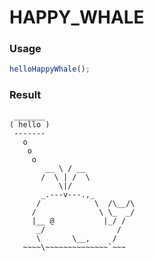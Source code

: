 
HAPPY_WHALE
===

### Usage

```js
helloHappyWhale();
```

### Result

```
 _______
( hello )
 -------
   o
    o
     o
        __ \ / __
       /  \ | /  \
           \|/
       _.---v---.,_
      /            \  /\__/\
     /              \ \_  _/
     |__ @           |_/ /
      _/                /
      \       \__,     /
   ~~~~\~~~~~~~~~~~~~~`~~~

```
    